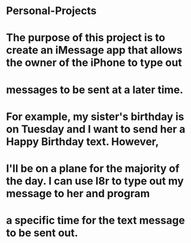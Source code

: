 # Personal-Projects
# The purpose of this project is to create an iMessage app that allows the owner of the iPhone to type out 
# messages to be sent at a later time.


# For example, my sister's birthday is on Tuesday and I want to send her a Happy Birthday text. However,
# I'll be on a plane for the majority of the day. I can use l8r to type out my message to her and program
# a specific time for the text message to be sent out. 
